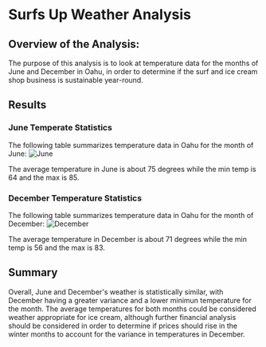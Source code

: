 # Surfs Up Weather Analysis

## Overview of the Analysis:

The purpose of this analysis is to look at temperature data for the months of June and December in Oahu, in order to determine if the surf and ice cream shop business is sustainable year-round.

## Results


### June Temperate Statistics
The following table summarizes temperature data in Oahu for the month of June:
![June](<img width="136" alt="June" src="https://user-images.githubusercontent.com/93686998/149700645-3c76e232-c0d1-4661-9bcb-e6dc0e33d53e.png">)

The average temperature in June is about 75 degrees while the min temp is 64 and the max is 85.

### December Temperature Statistics
The following table summarizes temperature data in Oahu for the month of December:
![December](December.png)

The average temperature in December is about 71 degrees while the min temp is 56 and the max is 83.

## Summary

Overall, June and December's weather is statistically similar, with December having a greater variance and a lower minimun temperature for the month. The average temperatures for both months could be considered weather appropriate for ice cream, although further financial analysis should be considered in order to determine if prices should rise in the winter months to account for the variance in temperatures in December.
